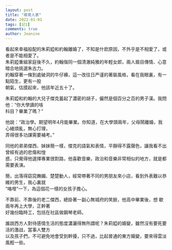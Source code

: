 ```yaml
---
layout: post
title: "尋常人家"
date: 2022-01-01 
tags: [记1]
comments: true
author: Jeanine 
---
```

看起來幸福般配的朱莉婭和約翰離婚了，不知是什麽原因，不外乎是不相愛了，或者是不能相愛了。  
朱莉婭重組家庭後不久，約翰偕同一個清澈純雅的年輕女郎，兩人眉目傳情、心意暗合地挑選朱古力。  
約翰穿著一條到處破洞的牛仔褲，這一改往日严谨的著裝風格，看在我眼裏，有一點陌生，更有一股  
朝氣，估摸起來，他該年近五十了。  

朱莉婭和約翰的大兒子傑克蓄起了濃密的胡子，儼然是個百分之百的男子漢。我問他：“你大學讀的啥  
科目？畢業了嗎？”  

他說：“政治學。期望明年4月能畢業。你知道，在大學頭兩年，父母鬧離婚，我心緒煩亂，無心打理，  
弄得很多功課需要補考。”  

同他的弟弟傑西、妹妹簡一樣，傑克的語氣和表情，平靜得不露聲色，讓我看不出曾經有過的悲傷和惶  
惑，只覺得他選擇專業很對路，他喜歡音樂，政治和音樂非常相似的地方，就是都需要表演。  

簡，出落得窈窕嫵媚、楚楚動人，經常帶著不同的男朋友來小店，看到外表難以恭維的男生，我心裏就  
“咯噔”一下，為這個花一樣的女孩子擔心。  

不靠前、不靠後的老二傑西，總掛著一副心無城府的笑臉，他高中畢業後，想 歇兩年再上大學，正幹著  
好幾份臨時工，包括在社區做鋼琴老師。  

誰說西方人對待感情生活的態度瀟灑得無所謂呢？朱莉婭的婚變，雖然沒有要死要活的激战，當事人雙方  
以及孩子們，不可避免地會受到幹擾，只不過，比起普通的東方婚變，要來得雲淡風輕一些。

